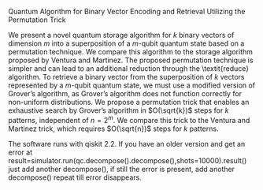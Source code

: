 Quantum Algorithm for Binary Vector Encoding and Retrieval Utilizing the Permutation Trick

We present a novel quantum storage algorithm for $k$ binary vectors of dimension $m$ into a superposition of a $m$-qubit quantum state based on a permutation technique. We compare this algorithm to the storage algorithm proposed by Ventura and Martinez. The proposed permutation technique is simpler and can lead to an additional reduction through the \textit{reduce} algorithm.
To retrieve a binary vector from the superposition of $k$ vectors represented by a $m$-qubit quantum state, we must use a modified version of Grover’s algorithm, as Grover’s algorithm does not function correctly for non-uniform distributions. We propose a permutation trick that enables an exhaustive search by Grover’s algorithm in $O(\sqrt{k})$ steps for $k$ patterns, independent of $n=2^m$. We compare this trick to the Ventura and Martinez trick, which requires $O(\sqrt{n})$ steps for $k$ patterns. 

The software runs with qiskit 2.2. If you have an older version
and get an error at result=simulator.run(qc.decompose().decompose(),shots=10000).result()
just add another decompose(), if still the error is present, add another decompose() repeat till error disappears.
